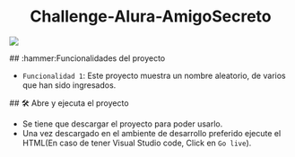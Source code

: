 
<h1 align="center"> Challenge-Alura-AmigoSecreto </h1>
   <p align="left">
   <img src="https://img.shields.io/badge/STATUS-COMPLETADO-green">
   </p>
   ## :hammer:Funcionalidades del proyecto

- `Funcionalidad 1`: Este proyecto muestra un nombre aleatorio, de varios que han sido ingresados.
  
\## 🛠️ Abre y ejecuta el proyecto

- Se tiene que descargar el proyecto para poder usarlo.
- Una vez descargado en el ambiente de desarrollo preferido ejecute el HTML(En caso de tener Visual Studio code, Click en `Go live`).
